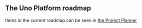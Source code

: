 ## The Uno Platform roadmap

Items in the current roadmap can be seen in [the Project Planner](https://github.com/orgs/unoplatform/projects/1)
